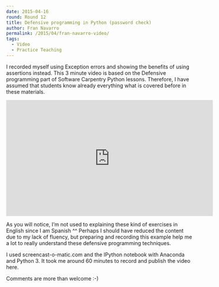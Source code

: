 ```yaml
---
date: 2015-04-16
round: Round 12
title: Defensive programming in Python (password check)
author: Fran Navarro
permalink: /2015/04/fran-navarro-video/
tags:
  - Video
  - Practice Teaching
---
```

I recorded myself using Exception errors and showing the benefits of using assertions instead.
This 3 minute video is based on the Defensive programming part of Software Carpentry Python lessons. Therefore, I have assumed that students know already everything what is covered before in these materials.

<iframe width="560" height="315" src="https://www.youtube.com/embed/98H0mZw9uUU" frameborder="0" allowfullscreen></iframe>

As you will notice, I’m not used to explaining these kind of exercises in English since I am Spanish ^^
Perhaps I should have reduced the content due to my lack of fluency, but preparing and recording this example help me a lot to really understand these defensive programming techniques.

I used screencast-o-matic.com and the IPython notebook with Anaconda and Python 3.
It took me around 60 minutes to record and publish the video here.

Comments are more than welcome :-)
